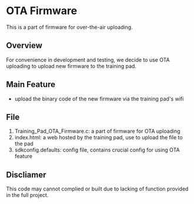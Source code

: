 # OTA Firmware

This is a part of firmware for over-the-air uploading.

## Overview
For convenience in development and testing, we decide to use OTA uploading to upload new firmware to the training pad. 

## Main Feature
- upload the binary code of the new firmware via the training pad's wifi 

## File
1. Training_Pad_OTA_Firmware.c: a part of firmware for OTA uploading
2. index.html: a web hosted by the training pad, use to upload the file to the pad
3. sdkconfig.defaults: config file, contains crucial config for using OTA feature

## Discliamer
This code may cannot complied or built due to lacking of function provided in the full project.  
